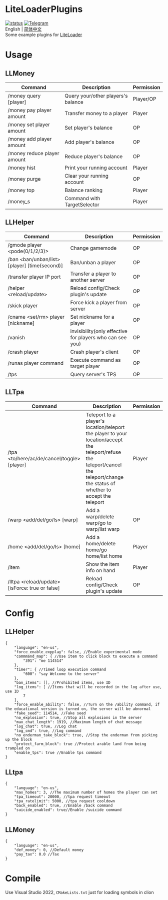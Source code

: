 # LiteLoaderPlugins
<a href="https://github.com/LiteLDev/LiteLoaderPlugins/actions">![status](https://img.shields.io/github/workflow/status/LiteLDev/LiteLoaderPlugins/Build%20LiteLoaderPlugins?style=for-the-badge)</a>
<a href="https://t.me/liteloader">![Telegram](https://img.shields.io/badge/telegram-LiteLoader-%232CA5E0?style=for-the-badge&logo=Telegram)</a>  
English | [简体中文](README_zh-cn.md)  
Some example plugins for [LiteLoader](https://github.com/LiteLDev/BDSLiteLoader)

# Usage
## LLMoney
| Command | Description | Permission |
| --- | --- | --- |
| /money query [player] | Query your/other players's balance | Player/OP |
| /money pay player amount | Transfer money to a player | Player |
| /money set player amount | Set player's balance | OP |
| /money add player amount | Add player's balance | OP |
| /money reduce player amount | Reduce player's balance | OP |
| /money hist | Print your running account | Player |
| /money purge | Clear your running account | OP |
| /money top | Balance ranking | Player |
| /money_s | Command with TargetSelector | Player |
## LLHelper
| Command | Description | Permission |
| --- | --- | --- |
| /gmode player <pode(0/1/2/3)> | Change gamemode | OP |
| /ban <ban/unban/list> [player] [time(second)] | Ban/unban a player | OP |
| /transfer player IP port | Transfer a player to another server | OP |
| /helper <reload/update> | Reload config/Check plugin's update | OP |
| /skick player | Force kick a player from server | OP |
| /cname <set/rm> player [nickname] | Set nickname for a player | OP |
| /vanish | invisibility(only effective for players who can see you) | OP |
| /crash player | Crash player's client | OP |
| /runas player command | Execute command as target player | OP |
| /tps | Query server's TPS | OP |
## LLTpa
| Command | Description | Permission |
| --- | --- | --- |
| /tpa <to/here/ac/de/cancel/toggle> [player]	| Teleport to a player's location/teleport the player to your location/accept the teleport/refuse the teleport/cancel the teleport/change the status of whether to accept the teleport | Player |
| /warp <add/del/go/ls> [warp] | Add a warp/delete warp/go to warp/list warp | OP |
| /home <add/del/go/ls> [home] | Add a home/delete home/go home/list home | Player |
| /item | Show the item info on hand | Player |
| /lltpa <reload/update> [isForce: true or false] | Reload config/Check plugin's update | OP |

# Config
## LLHelper
```jsonc
{
    "language": "en-us",
    "force_enable_expplay": false, //Enable experimental mode
    "commmand_map": { //Use item to click block to execute a command
        "391": "me 114514"
    },
    "timer": { //Timed loop execution command
        "600": "say Welcome to the server"
    },
    "ban_items": [], //Prohibited items, use ID
    "log_items": [ //Items that will be recorded in the log after use, use ID
        7
    ],
    "force_enable_ability": false, //Turn on the /ability command, if the educational version is turned on, the server will be abnormal
    "fake_seed": 114514, //Fake seed
    "no_explosion": true, //Stop all explosions in the server
    "max_chat_length": 1919, //Maximum length of chat message
    "log_chat": true, //Log chat
    "log_cmd": true, //Log command
    "no_enderman_take_block": true, //Stop the enderman from picking up the block
    "protect_farm_block": true //Protect arable land from being trampled on
    "enable_tps": true //Enable tps command
}
```
## LLtpa
```jsonc
{
    "language": "en-us",
    "max_homes": 3, //The maximum number of homes the player can set
    "tpa_timeout": 20000, //tpa request timeout
    "tpa_ratelimit": 5000, //tpa request cooldown
    "back_enabled": true, //Enable /back command
    "suicide_enabled": true//Enable /suicide command
}
```
## LLMoney
```jsonc
{
    "language": "en-us",
    "def_money": 0, //Default money
    "pay_tax": 0.0 //Tax
}
```

# Compile
Use Visual Studio 2022, `CMakeLists.txt` just for loading symbols in clion
